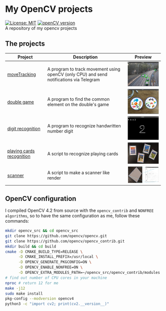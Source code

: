 # My OpenCV projects
[![License: MIT](https://img.shields.io/badge/License-MIT-blue.svg)](https://opensource.org/licenses/mit)
[![openCV version](https://img.shields.io/badge/openCV-%3E%3D%204.2-green)](https://img.shields.io/badge/openCV-%3E%3D%204.2-green)  
A repository of my opencv projects

## The projects

| Project | Description | Preview |
--- | --- |:---:|
[moveTracking](moveTracking) | A program to track movement using openCV (only CPU) and send notifications via Telegram | <img alt="movetracking_preview" src="moveTracking/screenshot/road_capture.png" width="200px"/>
[double game](doublegame) | A program to find the common element on the double's game | <img alt="doublegame_preview" src="doublegame/screenshot/result.png" width="200px"/>
[digit recognition](digit_recognition) | A program to recognize handwritten number digit | <img alt="digit_preview" src="digit_recognition/screenshot/result.png" width="200px"/>
[playing cards recognition](card_recognition) | A script to recognize playing cards | <img alt="playingcards_preview" src="card_recognition/screenshot/result.png" width="200px"/>
[scanner](scanner) | A script to make a scanner like render | <img alt="scanner_processing" src="scanner/screenshot/processing.png" width="200px"/>

## OpenCV configuration

I compiled OpenCV 4.2 from source with the `opencv_contrib` and `NONFREE algorithms`, so to have the same configuration as me, follow these commands:

```sh
mkdir opencv_src && cd opencv_src
git clone https://github.com/opencv/opencv.git
git clone https://github.com/opencv/opencv_contrib.git
mkdir build && cd build
cmake -D CMAKE_BUILD_TYPE=RELEASE \
      -D CMAKE_INSTALL_PREFIX=/usr/local \
      -D OPENCV_GENERATE_PKGCONFIG=ON \
      -D OPENCV_ENABLE_NONFREE=ON \
      -D OPENCV_EXTRA_MODULES_PATH=~/opencv_src/opencv_contrib/modules ../opencv
# find out number of CPU cores in your machine
nproc # return 12 for me
make -j12
sudo make install
pkg-config --modversion opencv4
python3 -c "import cv2; print(cv2.__version__)"
```